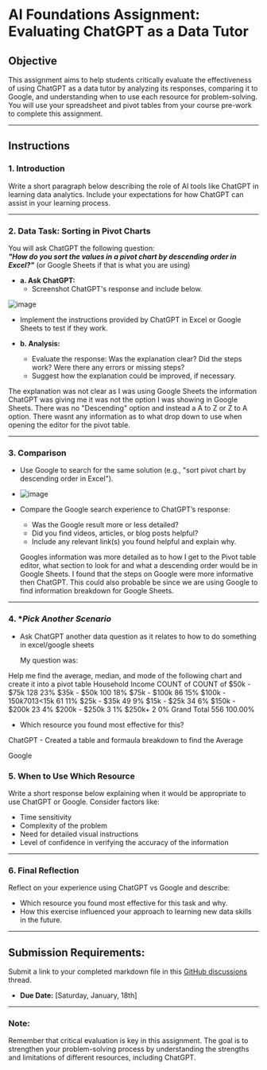 # **AI Foundations Assignment: Evaluating ChatGPT as a Data Tutor**

## **Objective**  
This assignment aims to help students critically evaluate the effectiveness of using ChatGPT as a data tutor by analyzing its responses, comparing it to Google, and understanding when to use each resource for problem-solving. You will use your spreadsheet and pivot tables from your course pre-work to complete this assignment.  

---

## **Instructions**

### 1. **Introduction**  
Write a short paragraph below describing the role of AI tools like ChatGPT in learning data analytics. Include your expectations for how ChatGPT can assist in your learning process.

---

### 2. **Data Task: Sorting in Pivot Charts**  

You will ask ChatGPT the following question:  
**_"How do you sort the values in a pivot chart by descending order in Excel?"_** (or Google Sheets if that is what you are using) 

- **a. Ask ChatGPT:**  
  - Screenshot ChatGPT's response and include below.

![image](https://github.com/user-attachments/assets/4363e520-1013-4972-956f-1f2266f35c97)

  - Implement the instructions provided by ChatGPT in Excel or Google Sheets to test if they work.

- **b. Analysis:**  
  - Evaluate the response: Was the explanation clear? Did the steps work? Were there any errors or missing steps?  
  - Suggest how the explanation could be improved, if necessary.

 The explanation was not clear as I was using Google Sheets the information ChatGPT was giving me it was not the option I was showing in Google Sheets. There was no "Descending" option and instead a A to Z or Z to A option. There wasnt any information as to what drop down to use when opening the editor for the pivot table.

---

### 3. **Comparison**  
- Use Google to search for the same solution (e.g., "sort pivot chart by descending order in Excel").

- ![image](https://github.com/user-attachments/assets/1a0d6f8e-e5ba-4fa4-95c0-cc4d4d2726c5)


- Compare the Google search experience to ChatGPT’s response:  
  - Was the Google result more or less detailed?  
  - Did you find videos, articles, or blog posts helpful?  
  - Include any relevant link(s) you found helpful and explain why.
 
  Googles information was more detailed as to how I get to the Pivot table editor, what section to look for and what a descending order would be in Google Sheets.
  I found that the steps on Google were more informative then ChatGPT. This could also probable be since we are using Google to find information breakdown for Google Sheets.

---

### 4. **Pick Another Scenario*  
- Ask ChatGPT another data question as it relates to how to do something in excel/google sheets

  My question was:

Help me find the average, median, and mode of the following chart and create it into a pivot table 
Household Income	COUNT of 	COUNT of 
$50k - $75k	128	23%
$35k - $50k	100	18%
$75k - $100k	86	15%
$100k - $150k	70	13%
<$15k	61	11%
$25k - $35k	49	9%
$15k - $25k	34	6%
$150k - $200k	23	4%
$200k - $250k	3	1%
$250k+	2	0%
Grand Total	556	100.00%


- Which resource you found most effective for this?

ChatGPT - Created a table and formaula breakdown to find the Average

Google

### 5. **When to Use Which Resource**  
Write a short response below explaining when it would be appropriate to use ChatGPT or Google. Consider factors like:  
- Time sensitivity  
- Complexity of the problem  
- Need for detailed visual instructions  
- Level of confidence in verifying the accuracy of the information  

---

### 6. **Final Reflection**  
Reflect on your experience using ChatGPT vs Google and describe:  
- Which resource you found most effective for this task and why.  
- How this exercise influenced your approach to learning new data skills in the future.  

---

## **Submission Requirements:**  
Submit a link to your completed markdown file in this [GitHub discussions](https://github.com/Tech-Moms/data-analytics-winter-2025/discussions/4) thread.  
- **Due Date:** [Saturday, January, 18th]  

---

### **Note:**  
Remember that critical evaluation is key in this assignment. The goal is to strengthen your problem-solving process by understanding the strengths and limitations of different resources, including ChatGPT.
